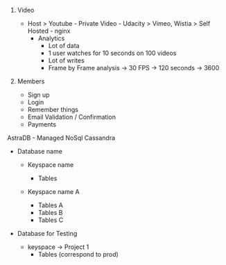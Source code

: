 1. Video 
    - Host > Youtube - Private Video - Udacity
           > Vimeo, Wistia
           > Self Hosted - nginx 
      - Analytics
          - Lot of data 
          - 1 user watches for 10 seconds on 100 videos 
          - Lot of writes
          - Frame by Frame analysis -> 30 FPS -> 120 seconds
          -> 3600
    

2. Members 
    - Sign up
    - Login
    - Remember things
    - Email Validation / Confirmation
    - Payments



AstraDB - Managed NoSql Cassandra

- Database name 
    - Keyspace name 
        - Tables
    
    - Keyspace name A
        - Tables A
        - Tables B
        - Tables C


- Database for Testing 
    - keyspace -> Project 1
      - Tables (correspond to prod)
  
